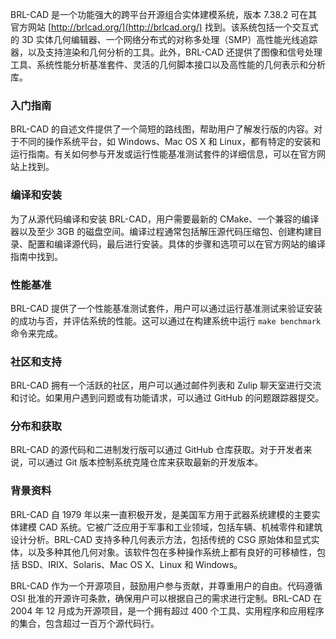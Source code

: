 BRL-CAD 是一个功能强大的跨平台开源组合实体建模系统，版本 7.38.2 可在其官方网站 [http://brlcad.org/](http://brlcad.org/) 找到。该系统包括一个交互式的 3D 实体几何编辑器、一个网络分布式的对称多处理（SMP）高性能光线追踪器，以及支持渲染和几何分析的工具。此外，BRL-CAD 还提供了图像和信号处理工具、系统性能分析基准套件、灵活的几何脚本接口以及高性能的几何表示和分析库。

### 入门指南

BRL-CAD 的自述文件提供了一个简短的路线图，帮助用户了解发行版的内容。对于不同的操作系统平台，如 Windows、Mac OS X 和 Linux，都有特定的安装和运行指南。有关如何参与开发或运行性能基准测试套件的详细信息，可以在官方网站上找到。

### 编译和安装

为了从源代码编译和安装 BRL-CAD，用户需要最新的 CMake、一个兼容的编译器以及至少 3GB 的磁盘空间。编译过程通常包括解压源代码压缩包、创建构建目录、配置和编译源代码，最后进行安装。具体的步骤和选项可以在官方网站的编译指南中找到。

### 性能基准

BRL-CAD 提供了一个性能基准测试套件，用户可以通过运行基准测试来验证安装的成功与否，并评估系统的性能。这可以通过在构建系统中运行 `make benchmark` 命令来完成。

### 社区和支持

BRL-CAD 拥有一个活跃的社区，用户可以通过邮件列表和 Zulip 聊天室进行交流和讨论。如果用户遇到问题或有功能请求，可以通过 GitHub 的问题跟踪器提交。

### 分布和获取

BRL-CAD 的源代码和二进制发行版可以通过 GitHub 仓库获取。对于开发者来说，可以通过 Git 版本控制系统克隆仓库来获取最新的开发版本。

### 背景资料

BRL-CAD 自 1979 年以来一直积极开发，是美国军方用于武器系统建模的主要实体建模 CAD 系统。它被广泛应用于军事和工业领域，包括车辆、机械零件和建筑设计分析。BRL-CAD 支持多种几何表示方法，包括传统的 CSG 原始体和显式实体，以及多种其他几何对象。该软件包在多种操作系统上都有良好的可移植性，包括 BSD、IRIX、Solaris、Mac OS X、Linux 和 Windows。

BRL-CAD 作为一个开源项目，鼓励用户参与贡献，并尊重用户的自由。代码遵循 OSI 批准的开源许可条款，确保用户可以根据自己的需求进行定制。BRL-CAD 在 2004 年 12 月成为开源项目，是一个拥有超过 400 个工具、实用程序和应用程序的集合，包含超过一百万个源代码行。
